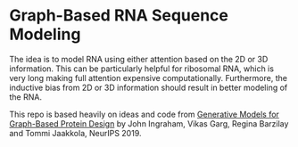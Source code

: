 # Graph-Based RNA Sequence Modeling

The idea is to model RNA using either attention based on the 2D or 3D information.
This can be particularly helpful for ribosomal RNA, which is very long making full attention expensive computationally. Furthermore, the inductive bias from 2D or 3D information should result in better modeling of the RNA.

This repo is based heavily on ideas and code from [Generative Models for Graph-Based Protein Design](https://papers.nips.cc/paper/9711-generative-models-for-graph-based-protein-design) by John Ingraham, Vikas Garg, Regina Barzilay and Tommi Jaakkola, NeurIPS 2019.

